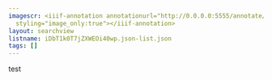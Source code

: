 ```yaml
---
imagescr: <iiif-annotation annotationurl="http://0.0.0.0:5555/annotate/annotations/iDbT1k0T7jZXWEOi40wp.json"
  styling="image_only:true"></iiif-annotation>
layout: searchview
listname: iDbT1k0T7jZXWEOi40wp.json-list.json
tags: []
---
```

test